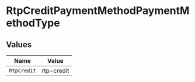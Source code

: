 # RtpCreditPaymentMethodPaymentMethodType


## Values

| Name        | Value       |
| ----------- | ----------- |
| `RtpCredit` | rtp-credit  |